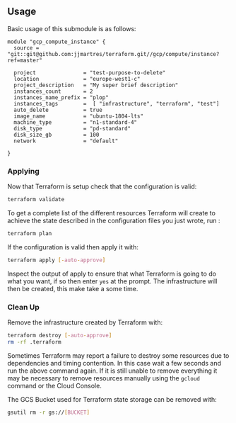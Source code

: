 ## Usage
Basic usage of this submodule is as follows:

```hcl
module "gcp_compute_instance" {
  source = "git::git@github.com:jjmartres/terraform.git//gcp/compute/instance?ref=master"

  project               = "test-purpose-to-delete"
  location              = "europe-west1-c"
  project_description   = "My super brief description"
  instances_count       = 2
  instances_name_prefix = "plop"
  instances_tags        =  [ "infrastructure", "terraform", "test"]
  auto_delete           = true
  image_name            = "ubuntu-1804-lts"
  machine_type          = "n1-standard-4"
  disk_type             = "pd-standard"
  disk_size_gb          = 100
  network               = "default"

}
```
### Applying

Now that Terraform is setup check that the configuration is valid:

```bash
terraform validate 
```

To get a complete list of the different resources Terraform will create to achieve the state described in the configuration files you just wrote, run :

```bash
terraform plan
```

If the configuration is valid then apply it with:

```bash
terraform apply [-auto-approve]
```

Inspect the output of apply to ensure that what Terraform is going to do what you want, if so then enter `yes` at the prompt.
The infrastructure will then be created, this make take a some time.


### Clean Up

Remove the infrastructure created by Terraform with:

```bash
terraform destroy [-auto-approve]
rm -rf .terraform
```

Sometimes Terraform may report a failure to destroy some resources due to dependencies and timing contention.
In this case wait a few seconds and run the above command again. If it is still unable to remove everything it may be necessary to remove resources manually using the `gcloud` command or the Cloud Console.

The GCS Bucket used for Terraform state storage can be removed with:

```bash
gsutil rm -r gs://[BUCKET]
```